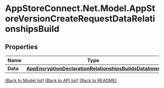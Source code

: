 # AppStoreConnect.Net.Model.AppStoreVersionCreateRequestDataRelationshipsBuild

## Properties

Name | Type | Description | Notes
------------ | ------------- | ------------- | -------------
**Data** | [**AppEncryptionDeclarationRelationshipsBuildsDataInner**](AppEncryptionDeclarationRelationshipsBuildsDataInner.md) |  | [optional] 

[[Back to Model list]](../README.md#documentation-for-models) [[Back to API list]](../README.md#documentation-for-api-endpoints) [[Back to README]](../README.md)

